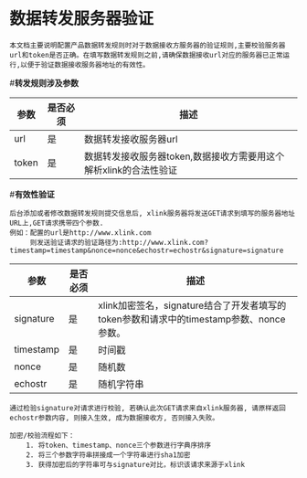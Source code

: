 # 数据转发服务器验证
	
	本文档主要说明配置产品数据转发规则时对于数据接收方服务器的验证规则,主要校验服务器url和token是否正确。在填写数据转发规则之前,请确保数据接收url对应的服务器已正常运行,以便于验证数据接收服务器地址的有效性。


#**转发规则涉及参数**

参数 | 是否必须 | 描述
---- | ---- | ----
url |是 | 数据转发接收服务器url
token | 是 | 数据转发接收服务器token,数据接收方需要用这个解析xlink的合法性验证


#**有效性验证**

	后台添加或者修改数据转发规则提交信息后, xlink服务器将发送GET请求到填写的服务器地址URL上,GET请求携带四个参数.
	例如：配置的url是http://www.xlink.com
		 则发送验证请求的验证路径为:http://www.xlink.com?timestamp=timestamp&nonce=nonce&echostr=echostr&signature=signature

参数 | 是否必须 | 描述
---- | ---- | ----
signature |是 | xlink加密签名，signature结合了开发者填写的token参数和请求中的timestamp参数、nonce参数。
timestamp | 是 | 时间戳
nonce | 是 | 随机数 
echostr | 是 | 随机字符串 

	通过检验signature对请求进行校验, 若确认此次GET请求来自xlink服务器, 请原样返回echostr参数内容, 则接入生效, 成为数据接收方, 否则接入失败。
 
	加密/校验流程如下：
		1. 将token、timestamp、nonce三个参数进行字典序排序
		2. 将三个参数字符串拼接成一个字符串进行sha1加密
		3. 获得加密后的字符串可与signature对比，标识该请求来源于xlink
		